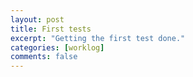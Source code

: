 ```yaml
---
layout: post
title: First tests
excerpt: "Getting the first test done."
categories: [worklog]
comments: false
---
```


#


